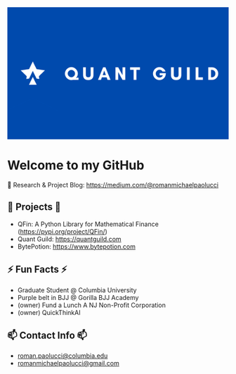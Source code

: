 <img src="banner.PNG.png" style="object-fit: cover; width:1000px; height:300px;"/>

# Welcome to my GitHub

💬 Research & Project Blog: https://medium.com/@romanmichaelpaolucci

## 🔭 Projects 🔭
- QFin: A Python Library for Mathematical Finance (https://pypi.org/project/QFin/)
- Quant Guild: https://quantguild.com
- BytePotion: https://www.bytepotion.com

## ⚡ Fun Facts ⚡
- Graduate Student @ Columbia University
- Purple belt in BJJ @ Gorilla BJJ Academy
- (owner) Fund a Lunch A NJ Non-Profit Corporation
- (owner) QuickThinkAI

## 📫 Contact Info 📫
- roman.paolucci@columbia.edu
- romanmichaelpaolucci@gmail.com

<!--
**romanmichaelpaolucci/RomanMichaelPaolucci** is a ✨ _special_ ✨ repository because its `README.md` (this file) appears on your GitHub profile.

Here are some ideas to get you started:

- 🔭 I’m currently working on ...
- 🌱 I’m currently learning ...
- 👯 I’m looking to collaborate on ...
- 🤔 I’m looking for help with ...
- 💬 Ask me about ...
- 📫 How to reach me: ...
- 😄 Pronouns: ...
- ⚡ Fun fact: ...
-->
